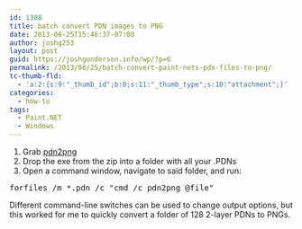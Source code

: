 ```yaml
---
id: 1308
title: batch convert PDN images to PNG
date: 2013-06-25T15:46:37-07:00
author: joshg253
layout: post
guid: https://joshgunderson.info/wp/?p=6
permalink: /2013/06/25/batch-convert-paint-nets-pdn-files-to-png/
tc-thumb-fld:
  - 'a:2:{s:9:"_thumb_id";b:0;s:11:"_thumb_type";s:10:"attachment";}'
categories:
  - how-to
tags:
  - Paint.NET
  - Windows
---
```

<ol>
    <li>Grab <a href="https://www.comsquare.dnsalias.com/forums/viewforum.php?f=23">pdn2png</a></li>
    <li>Drop the exe from the zip into a folder with all your .PDNs</li>
    <li>Open a command window, navigate to said folder, and run:</li>
</ol>

<pre>forfiles /m *.pdn /c "cmd /c pdn2png @file"</pre>

Different command-line switches can be used to change output options, but this worked for me to quickly convert a folder of 128 2-layer PDNs to PNGs.